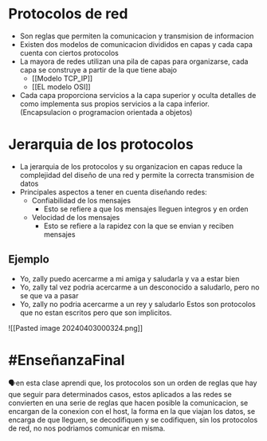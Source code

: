 # Protocolos de red
- Son reglas que permiten la comunicacion y transmision de informacion
- Existen dos modelos de comunicacion divididos en capas y cada capa cuenta con ciertos protocolos
- La mayora de redes utilizan una pila de capas para organizarse, cada capa se construye a partir de la que tiene abajo
	- [[Modelo TCP_IP]]
	- [[EL modelo OSI]]
- Cada capa proporciona servicios a la capa superior y oculta detalles de como implementa sus propios servicios a la capa inferior. (Encapsulacion o programacion orientada a objetos)

# Jerarquia de los protocolos
- La jerarquia de los protocolos y su organizacion en capas reduce la complejidad del diseño de una red y permite la correcta transmision de datos
- Principales aspectos a tener en cuenta diseñando redes:
	- Confiabilidad de los mensajes
		- Esto se refiere a que los mensajes lleguen integros y en orden
	- Velocidad de los mensajes
		- Esto se refiere a la rapidez con la que se envian y reciben mensajes


## Ejemplo
- Yo, zally puedo acercarme a mi amiga y saludarla y va a estar bien
- Yo, zally tal vez podria acercarme a un desconocido a saludarlo, pero no se que va a pasar
- Yo, zally no podria acercarme a un rey y saludarlo
Estos son protocolos que no estan escritos pero que son implicitos.

![[Pasted image 20240403000324.png]]

# #EnseñanzaFinal 
<p>🗣️en esta clase aprendi que, los protocolos son un orden de reglas que hay que seguir para determinados casos, estos aplicados a las redes se convierten en una serie de reglas que hacen posible la comunicacion, se encargan de la conexion con el host, la forma en la que viajan los datos, se encarga de que lleguen, se decodifiquen y se codifiquen, sin los protocolos de red, no nos podriamos comunicar en misma.</p>


